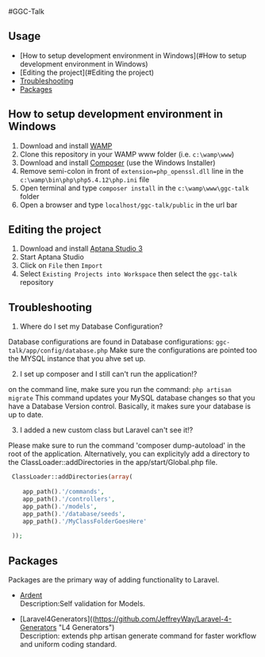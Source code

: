 #GGC-Talk

## Usage

- [How to setup development environment in Windows](#How to setup development environment in Windows)
- [Editing the project](#Editing the project)
- [Troubleshooting](#Troubleshooting)
- [Packages](#Packages)



## How to setup development environment in Windows

1. Download and install [WAMP](http://www.wampserver.com/en/)
2. Clone this repository in your WAMP www folder (i.e. `c:\wamp\www`)
3. Download and install [Composer](http://getcomposer.org/download/) (use the Windows Installer)
4. Remove semi-colon in front of `extension=php_openssl.dll` line in the `c:\wamp\bin\php\php5.4.12\php.ini` file
5. Open terminal and type `composer install` in the `c:\wamp\www\ggc-talk` folder
5. Open a browser and type `localhost/ggc-talk/public` in the url bar


## Editing the project

1. Download and install [Aptana Studio 3](http://www.aptana.com/products/studio3/download)
2. Start Aptana Studio
3. Click on `File` then `Import`
4. Select `Existing Projects into Workspace` then select the `ggc-talk` repository

## Troubleshooting
 
 1. Where do I set my Database Configuration? 
 
 Database configurations are found in Database configurations: `ggc-talk/app/config/database.php`
  Make sure the configurations are pointed too the MYSQL instance that you ahve set up.

 2. I set up composer and I still can't run the application!?
 
 on the command line, make sure you run the command:   `php artisan migrate`
  This command updates your MySQL database changes so that you have a Database Version control. Basically, it makes sure    your database is up to date.

 3. I added a new custom class but Laravel can't see it!?
 
 Please make sure to run the command 'composer dump-autoload' in the root of the application.
 Alternatively, you can explicityly add a directory to the ClassLoader::addDirectories in the app/start/Global.php
 file.
```php
 ClassLoader::addDirectories(array(
 
 	app_path().'/commands',
 	app_path().'/controllers',
 	app_path().'/models',
 	app_path().'/database/seeds',
 	app_path().'/MyClassFolderGoesHere'
 
 ));
```
 

## Packages

Packages are the primary way of adding functionality to Laravel. 

* [Ardent](https://github.com/laravelbook/ardent "Ardent repo")  
Description:Self validation for Models.

* [Laravel4Generators]((https://github.com/JeffreyWay/Laravel-4-Generators "L4 Generators")  
Description: extends php artisan generate command for faster workflow and uniform coding standard.
 

    

 
 
 
